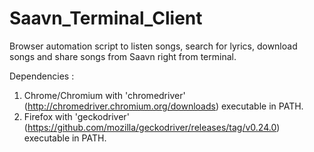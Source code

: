# Saavn_Terminal_Client

Browser automation script to listen songs, search for lyrics, download songs and share songs from Saavn right from terminal.

Dependencies : 
1) Chrome/Chromium with 'chromedriver' (http://chromedriver.chromium.org/downloads) executable in PATH.
2) Firefox with 'geckodriver' (https://github.com/mozilla/geckodriver/releases/tag/v0.24.0) executable in PATH.

